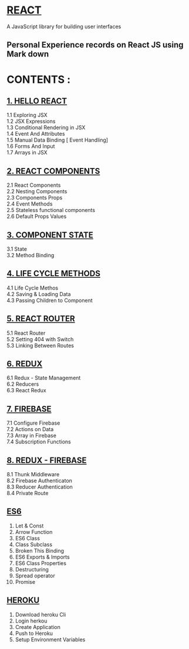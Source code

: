 # [REACT](https://reactjs.org/)
A JavaScript library for building user interfaces
## Personal Experience records on React JS using Mark down

# CONTENTS :

## [1. HELLO REACT](https://github.com/Amarjit-pheiroijam/React-Journal/tree/master/Views/1.HelloReact)
1.1 Exploring JSX <br>
1.2 JSX Expressions <br>
1.3 Conditional Rendering in JSX <br>
1.4 Event And Attributes <br>
1.5 Manual Data Binding [ Event Handling]<br>
1.6 Forms And Input <br>
1.7 Arrays in JSX

## [2. REACT COMPONENTS](https://github.com/Amarjit-pheiroijam/React-Journal/tree/master/Views/2.ReactComp)
2.1 React Components <br>
2.2 Nesting Components <br>
2.3 Components Props <br>
2.4 Event Methods <br>
2.5 Stateless functional components <br>
2.6 Default Props Values <br>

## [3. COMPONENT STATE](https://github.com/Amarjit-pheiroijam/React-Journal/tree/master/Views/3.State)
3.1 State<br>
3.2 Method Binding<br>

## [4. LIFE CYCLE METHODS](https://github.com/Amarjit-pheiroijam/React-Journal/tree/master/Views/4.LifeCycle)
4.1 Life Cycle Methos<br>
4.2 Saving & Loading Data<br>
4.3 Passing Children to Component<br>

## [5. REACT ROUTER](https://github.com/Amarjit-pheiroijam/React-Journal/tree/master/Views/5.ReactRouter)
5.1 React Router<br>
5.2 Setting 404 with Switch <br>
5.3 Linking Between Routes<br>

## [6. REDUX](https://github.com/Amarjit-pheiroijam/React-Journal/tree/master/Views/6.Redux)
6.1 Redux - State Management<br> 
6.2 Reducers<br>
6.3 React Redux<br>

## [7. FIREBASE](https://github.com/Amarjit-pheiroijam/React-Journal/tree/master/Views/7.Firebase)
7.1 Configure Firebase<br>
7.2 Actions on Data<br>
7.3 Array in Firebase<br>
7.4 Subscription Functions<br>

## [8. REDUX - FIREBASE](https://github.com/Amarjit-pheiroijam/React-Journal/tree/master/Views/8.Redux-Firebase)
8.1 Thunk Middleware<br>
8.2 Firebase Authenticaton<br>
8.3 Reducer Authentication<br>
8.4 Private Route<br>

## [ES6](https://github.com/Amarjit-pheiroijam/React-Journal/tree/master/Views/9.ES6) 
1. Let & Const
2. Arrow Function
3. ES6 Class
4. Class Subclass
5. Broken This Binding
6. ES6 Exports & Imports
7. ES6 Class Properties
8. Destructuring
9. Spread operator
10. Promise

## [HEROKU](https://github.com/Amarjit-pheiroijam/React-Journal/tree/master/Views/10.Heroku)
1. Download heroku Cli
2. Login herkou
3. Create Application
4. Push to Heroku
5. Setup Environment Variables
